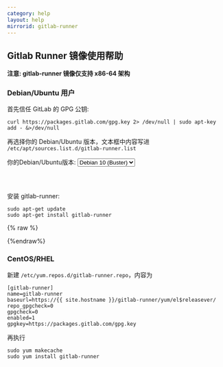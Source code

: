 ```yaml
---
category: help
layout: help
mirrorid: gitlab-runner
---
```


## Gitlab Runner 镜像使用帮助

**注意: gitlab-runner 镜像仅支持 x86-64 架构**

### Debian/Ubuntu 用户

首先信任 GitLab 的 GPG 公钥:

```
curl https://packages.gitlab.com/gpg.key 2> /dev/null | sudo apt-key add - &>/dev/null
```

再选择你的 Debian/Ubuntu 版本，文本框中内容写进 `/etc/apt/sources.list.d/gitlab-runner.list`

<form class="form-inline">
<div class="form-group">
	<label>你的Debian/Ubuntu版本: </label>
	<select class="form-control release-select" data-template="#apt-template" data-target="#apt-content">
		<option data-os="debian" data-release="jessie">Debian 8 (Jessie)</option>
		<option data-os="debian" data-release="stretch">Debian 9 (Stretch)</option>
		<option data-os="debian" data-release="buster" selected>Debian 10 (Buster)</option>
		<option data-os="ubuntu" data-release="trusty">Ubuntu 14.04 LTS</option>
		<option data-os="ubuntu" data-release="xenial">Ubuntu 16.04 LTS</option>
		<option data-os="ubuntu" data-release="bionic">Ubuntu 18.04 LTS</option>		
	</select>
</div>
</form>

<p></p>
<pre>
<code id="apt-content">
</code>
</pre>


安装 gitlab-runner:

```
sudo apt-get update
sudo apt-get install gitlab-runner
```

{% raw %}
<script id="apt-template" type="x-tmpl-markup">
deb {{if os_name|equals>ubuntu}}https{{else}}http{{/if}}://{%endraw%}{{ site.hostname }}{%raw%}/gitlab-runner/{{os_name}} {{release_name}} main
</script>
{%endraw%}

### CentOS/RHEL

新建 `/etc/yum.repos.d/gitlab-runner.repo`，内容为

```
[gitlab-runner]
name=gitlab-runner
baseurl=https://{{ site.hostname }}/gitlab-runner/yum/el$releasever/
repo_gpgcheck=0
gpgcheck=0
enabled=1
gpgkey=https://packages.gitlab.com/gpg.key
```

再执行

```
sudo yum makecache
sudo yum install gitlab-runner
```

